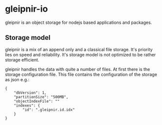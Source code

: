 # gleipnir-io
gleipnir is an object storage for nodejs based applications and packages.

## Storage model
gleipnir is a mix of an append only and a classical file storage. It's priority lies on speed and reliability. 
It's storage model is not optimized to be rather storage efficient.

gleipnir handles the data with quite a number of files. 
At first there is the storage configuration file. This file contains the configuration of the storage as json e.g.:
````
{
    "dbVersion": 1,
    "partitionSize": "500MB",
    "objectIndexFile": "" 
    "indexes": {
        "id": ".gleipnir.id.idx"
    }
}
````